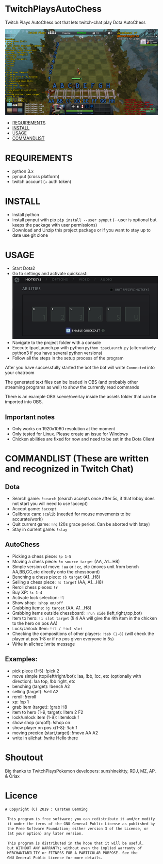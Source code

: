 # TwitchPlaysAutoChess
Twitch Plays AutoChess bot that lets twitch-chat play Dota AutoChess


![GUI](https://github.com/Wandang/TwitchPlaysAutoChess/blob/master/assets/GUI%20sample2.png)

- [REQUIREMENTS](#REQUIREMENTS)
- [INSTALL](#INSTALL)
- [USAGE](#USAGE)
- [COMMANDLIST](#COMMANDLIST)

# REQUIREMENTS

- python 3.x
- pynput (cross platform)
- twitch account (+ auth token)

# INSTALL

- Install python
- Install pynput with pip `pip install --user pynput` (--user is optional but keeps the package with user permissions)
- Download and Unzip this project package or if you want to stay up to date use git clone

# USAGE

- Start Dota2
- Go to settings and activate quickcast: 
![hotkeyssetup](https://github.com/Wandang/TwitchPlaysAutoChess/blob/master/assets/Dota_settings_example.png)
- Navigate to the project folder with a console
- Execute tpacLaunch.py with python `python tpacLaunch.py` (alternatively python3 if you have several python versions)
- Follow all the steps in the setup process of the program

After you have successfully started the bot the bot will write `Connected` into your chatroom

The generated text files can be loaded in OBS (and probably other streaming programs as well) to show the currently read commands

There is an example OBS scene/overlay inside the assets folder that can be imported into OBS.

## Important notes

- Only works on 1920x1080 resolution at the moment
- Only tested for Linux. Please create an issue for Windows
- Chicken abilities are fixed for now and need to be set in the Dota Client

# COMMANDLIST (These are written and recognized in Twitch Chat)

## Dota

* Search game: `!search` (search accepts once after 5s, if that lobby does not start you will need to use !accept)
* Accept game: `!accept`
* Calibrate cam: `!calib` (needed for mouse movements to be accurate/work)
* Quit current game: `!rq` (20s grace period. Can be aborted with !stay)
* Stay in current game: `!stay`

## AutoChess
* Picking a chess piece: `!p 1-5`
* Moving a chess piece: `!m source target` (AA, A1...H8)
* Simple version of move: `!aa` or `!cc`, etc (moves unit from bench AA,BB,CC,etc directly onto the chessboard)
* Benching a chess piece: `!b target` (A1...H8)
* Selling a chess piece: `!s target` (AA, A1...H8)
* Reroll chess pieces: `!r`
* Buy XP: `!x 1-4`
* Activate lock selection: `!l`
* Show shop: `!shop on/off`
* Grabbing items: `!g target` (AA, A1...H8)
* Grabbing items outside chessboard: `!run side` (left,right,top,bot)
* Item to hero: `!i slot target` (!i 4 AA will give the 4th item in the chicken to the hero on pos AA)
* Lock/Unlock Item: `!il / !iul slot`
* Checking the compositions of other players: `!tab (1-8)` (will check the player at pos 1-8 or if no pos given everyone in 5s)
* Write in allchat: !write message

## Examples:
* pick piece (1-5):
 !pick 2
* move simple (top/left/right/bot):
 !aa, !bb, !cc, etc
(optionally with direction):
 !aa top, !bb right, etc
* benching (target): 
 !bench A2
* selling (target): 
 !sell A2
* reroll:
 !reroll
* xp: 
 !xp 1
* grab item (target):
 !grab H8
* item to hero (1-9, target):
 !item 2 F2
* lock/unlock item (1-9):
 !itemlock 1
* show shop (on/off):
 !shop on
* show player on pos x(1-8):
 !tab 1
* moving precice (start,target): 
 !move AA A2
* write in allchat:
 !write Hello there

# Shoutout

Big thanks to TwitchPlaysPokemon developers: sunshinekitty, RDJ, MZ, AP, & Oriax

# Licence

```
# Copyright (C) 2019 : Carsten Demming

 This program is free software; you can redistribute it and/or modify
 it under the terms of the GNU General Public License as published by
 the Free Software Foundation; either version 3 of the License, or
 (at your option) any later version.

 This program is distributed in the hope that it will be useful,
 but WITHOUT ANY WARRANTY; without even the implied warranty of
 MERCHANTABILITY or FITNESS FOR A PARTICULAR PURPOSE. See the
 GNU General Public License for more details.

```